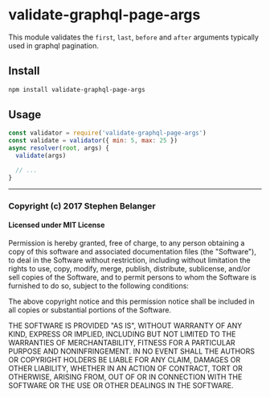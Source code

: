 # validate-graphql-page-args

This module validates the `first`, `last`, `before` and `after` arguments
typically used in graphql pagination.

## Install

```sh
npm install validate-graphql-page-args
```

## Usage

```js
const validator = require('validate-graphql-page-args')
const validate = validator({ min: 5, max: 25 })
async resolver(root, args) {
  validate(args)

  // ...
}
```

---

### Copyright (c) 2017 Stephen Belanger

#### Licensed under MIT License

Permission is hereby granted, free of charge, to any person obtaining a copy of this software and associated documentation files (the "Software"), to deal in the Software without restriction, including without limitation the rights to use, copy, modify, merge, publish, distribute, sublicense, and/or sell copies of the Software, and to permit persons to whom the Software is furnished to do so, subject to the following conditions:

The above copyright notice and this permission notice shall be included in all copies or substantial portions of the Software.

THE SOFTWARE IS PROVIDED "AS IS", WITHOUT WARRANTY OF ANY KIND, EXPRESS OR IMPLIED, INCLUDING BUT NOT LIMITED TO THE WARRANTIES OF MERCHANTABILITY, FITNESS FOR A PARTICULAR PURPOSE AND NONINFRINGEMENT. IN NO EVENT SHALL THE AUTHORS OR COPYRIGHT HOLDERS BE LIABLE FOR ANY CLAIM, DAMAGES OR OTHER LIABILITY, WHETHER IN AN ACTION OF CONTRACT, TORT OR OTHERWISE, ARISING FROM, OUT OF OR IN CONNECTION WITH THE SOFTWARE OR THE USE OR OTHER DEALINGS IN THE SOFTWARE.
